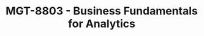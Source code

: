 ---
layout: course
title: MGT-8803 - Business Fundamentals for Analytics
aliases: 
course_id: MGT-8803
permalink: /MGT-8803/
avg_difficulty: 2.98
avg_rating: 2.39
avg_workload: 8.04
---